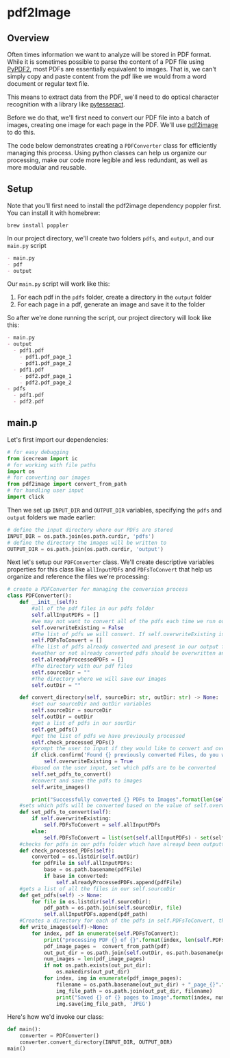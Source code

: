 # pdf2Image

## Overview

Often times information we want to analyze will be stored in PDF format. While it is sometimes possible to parse the content of a PDF file using [PyPDF2](https://pypi.org/project/PyPDF2/), most PDFs are essentially equivalent to images. That is, we can't simply copy and paste content from the pdf like we would from a word document or regular text file.

This means to extract data from the PDF, we'll need to do optical character recognition with a library like [pytesseract](https://pypi.org/project/pytesseract/).

Before we do that, we'll first need to convert our PDF file into a batch of images, creating one image for each page in the PDF. We'll use [pdf2image](https://pypi.org/project/pdf2image/) to do this.

The code below demonstrates creating a `PDFConverter` class for efficiently managing this process. Using python classes can help us organize our processing, make our code more legible and less redundant, as well as more modular and reusable.

## Setup

Note that you'll first need to install the pdf2image dependency poppler first. You can install it with homebrew:

```
brew install poppler
```

In our project directory, we'll create two folders `pdfs`, and `output`, and our `main.py` script

```md
- main.py
- pdf
- output
```

Our `main.py` script will work like this:

1. For each pdf in the `pdfs` folder, create a directory in the `output` folder
2. For each page in a pdf, generate an image and save it to the folder

So after we're done running the script, our project directory will look like this:

```md
- main.py
- output
  - pdf1.pdf
    - pdf1.pdf_page_1
    - pdf1.pdf_page_2
  - pdf1.pdf
    - pdf2.pdf_page_1
    - pdf2.pdf_page_2
- pdfs
  - pdf1.pdf
  - pdf2.pdf
```

## main.p

Let's first import our dependencies:

```python
# for easy debugging
from icecream import ic
# for working with file paths
import os
# for converting our images
from pdf2image import convert_from_path
# for handling user input
import click
```

Then we set up `INPUT_DIR` and `OUTPUT_DIR` variables, specifying the
`pdfs` and `output` folders we made earlier:

```python
# define the input directory where our PDFs are stored
INPUT_DIR = os.path.join(os.path.curdir, 'pdfs')
# define the directory the images will be written to
OUTPUT_DIR = os.path.join(os.path.curdir, 'output')
```

Next let's setup our `PDFConverter` class. We'll create descriptive variables properties for this class like `allInputPDFs` and `PDFsToConvert` that help us organize and reference the files we're processing:

```python
# create a PDFConverter for managing the conversion process
class PDFConverter():
    def __init__(self):
        #all of the pdf files in our pdfs folder
        self.allInputPDFs = []
        #we may not want to convert all of the pdfs each time we run our script. For example, if we add new pdfs at a later point, we may want to only process the new pdfs in order to save time. If self.overwriteExisting is true, our script will reprocess each pdf, but if it is False, then it will check to see which pdfs have been already been converted and skip them
        self.overwriteExisting = False
        #The list of pdfs we will convert. If self.overwriteExisting is True, then PDFsToConvert will be the same as self.allInputPDFs, otherwise it will be equal to self.allInputPDFs - alreadyProcessedPDFs.
        self.PDFsToConvert = []
        #The list of pdfs already converted and present in our output folder.
        #weather or not already converted pdfs should be overwritten and skipped
        self.alreadyProcessedPDFs = []
        #The directory with our pdf files
        self.sourceDir = ""
        #The directory where we will save our images
        self.outDir = ""

    def convert_directory(self, sourceDir: str, outDir: str) -> None:
        #set our sourceDir and outDir variables
        self.sourceDir = sourceDir
        self.outDir = outDir
        #get a list of pdfs in our sourDir
        self.get_pdfs()
        #get the list of pdfs we have previously processed
        self.check_processed_PDFs()
        #prompt the user to input if they would like to convert and overwrite all pdfs
        if click.confirm('Found {} previously converted Files, do you want to overwrite these PDFs?'.format(len(self.alreadyProcessedPDFs)), default=False):
            self.overwriteExisting = True
        #based on the user input, set which pdfs are to be converted
        self.set_pdfs_to_convert()
        #convert and save the pdfs to images
        self.write_images()

        print("Successfully converted {} PDFs to Images".format(len(self.PDFsToConvert)))
    #sets which pdfs will be converted based on the value of self.overwriteExisting
    def set_pdfs_to_convert(self):
        if self.overwriteExisting:
            self.PDFsToConvert = self.allInputPDFs
        else:
            self.PDFsToConvert = list(set(self.allInputPDFs) - set(selfalreadyProcessedPDFs))
    #checks for pdfs in our pdfs folder which have alreayd been outputted to our self.outDir. If there is a directory with a name that matches the pdf file, then we add that pdf to self.alreadyProcessedPDFs.
    def check_processed_PDFs(self):
        converted = os.listdir(self.outDir)
        for pdfFile in self.allInputPDFs:
            base = os.path.basename(pdfFile)
            if base in converted:
                self.alreadyProcessedPDFs.append(pdfFile)
    #gets a list of all the files in our self.sourceDir
    def get_pdfs(self) -> None:
        for file in os.listdir(self.sourceDir):
            pdf_path = os.path.join(self.sourceDir, file)
            self.allInputPDFs.append(pdf_path)
    #Creates a directory for each of the pdfs in self.PDFsToConvert, then uses pdf2image to convert each page from the pdf into an image. The images are then saved in the the directory.
    def write_images(self)->None:
        for index, pdf in enumerate(self.PDFsToConvert):
            print("processing PDF {} of {}".format(index, len(self.PDFsToConvert)))
            pdf_image_pages =  convert_from_path(pdf)
            out_put_dir = os.path.join(self.outDir, os.path.basename(pdf))
            num_images = len(pdf_image_pages)
            if not os.path.exists(out_put_dir):
                os.makedirs(out_put_dir)
            for index, img in enumerate(pdf_image_pages):
                filename = os.path.basename(out_put_dir) + "_page_{}".format(index) + ".jpg"
                img_file_path = os.path.join(out_put_dir, filename)
                print("Saved {} of {} pages to Image".format(index, num_images))
                img.save(img_file_path, 'JPEG')

```

Here's how we'd invoke our class:

```python
def main():
    converter = PDFConverter()
    converter.convert_directory(INPUT_DIR, OUTPUT_DIR)
main()
```
